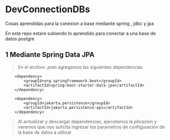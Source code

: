 # DevConnectionDBs
Cosas aprendidas para la conexion a base mediante spring , jdbc y jpa

En este repo estare subiendo lo aprendido para conectar a una base de datos postgre

## 1 Mediante Spring Data JPA 

> En el archivo .pom agregamos las siguientes dependencias


        <dependency>
			<groupId>org.springframework.boot</groupId>
			<artifactId>spring-boot-starter-data-jpa</artifactId>
		</dependency>

		<dependency>
			<groupId>jakarta.persistence</groupId>
			<artifactId>jakarta.persistence-api</artifactId>
		</dependency>   


> Al actualizar y descargar dependencias, ejecutamos la plicacion y veremos que nos solicita ingresar los parametros de configuracion de la base de datos a utilizar


